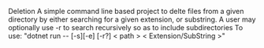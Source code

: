 Deletion
A simple command line based project to delte files from a given directory by either searching for a given extension, or substring.
A user may optionally use -r to search recursively so as to include subdirectories
To use:
"dotnet run -- [-s][-e] [-r?] < path > < Extension/SubString >"
